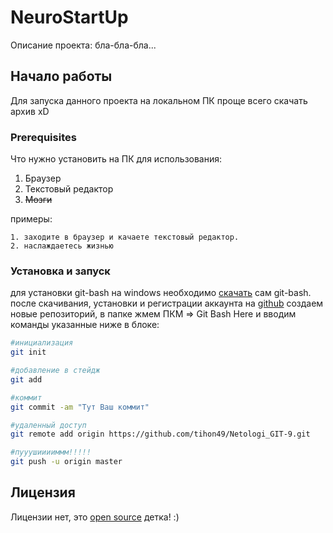# NeuroStartUp

Описание проекта: бла-бла-бла...

## Начало работы

Для запуска данного проекта на локальном ПК проще всего скачать архив xD

### Prerequisites

Что нужно установить на ПК для использования:

1. Браузер
2. Текстовый редактор
3. ~~Мозги~~

примеры:

```
1. заходите в браузер и качаете текстовый редактор.
2. наслаждаетесь жизнью
```

### Установка и запуск

для установки git-bash на windows необходимо [скачать](https://gitforwindows.org/) сам git-bash.
после скачивания, установки и регистрации аккаунта на [github](https://github.com) создаем новые репозиторий, в папке жмем ПКМ => Git Bash Here и вводим команды указанные ниже в блоке:

```bash
#инициализация
git init

#добавление в стейдж
git add

#коммит
git commit -am "Тут Ваш коммит"

#удаленный доступ
git remote add origin https://github.com/tihon49/Netologi_GIT-9.git

#пууушииииммм!!!!!
git push -u origin master
```

## Лицензия

Лицензии нет, это [open source](https://ru.wikipedia.org/wiki/Open_source) детка! :)